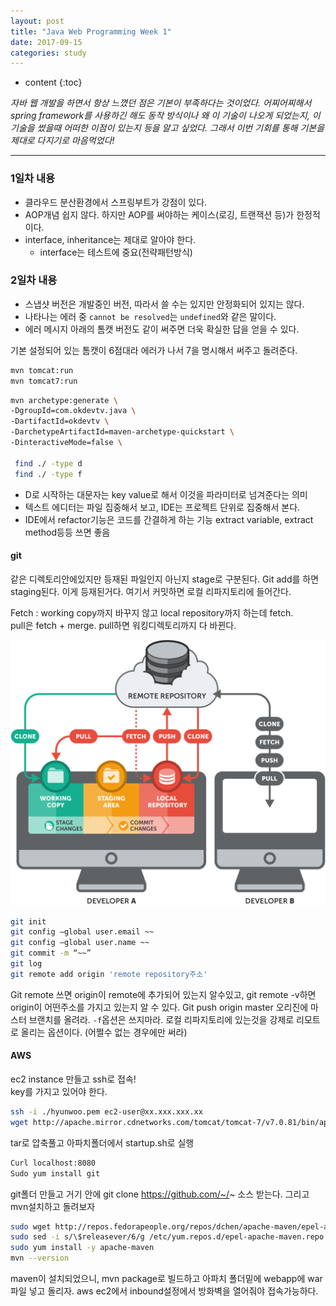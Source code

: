 ```yaml
---
layout: post
title: "Java Web Programming Week 1"
date: 2017-09-15
categories: study
---
```


* content
{:toc}

*자바 웹 개발을 하면서 항상 느꼈던 점은 기본이 부족하다는 것이었다. 어찌어찌해서 spring framework를 사용하긴 해도 동작 방식이나 왜 이 기술이 나오게 되었는지, 이 기술을 썼을때 어떠한 이점이 있는지 등을 알고 싶었다. 그래서 이번 기회를 통해 기본을 제대로 다지기로 마음먹었다!*

---


### 1일차 내용

- 클라우드 분산환경에서 스프링부트가 강점이 있다.
- AOP개념 쉽지 않다. 하지만 AOP를 써야하는 케이스(로깅, 트랜잭션 등)가 한정적이다.
- interface, inheritance는 제대로 알아야 한다.
  - interface는 테스트에 중요(전략패턴방식)

### 2일차 내용

- 스냅샷 버전은 개발중인 버전, 따라서 쓸 수는 있지만 안정화되어 있지는 않다.
- 나타나는 에러 중 `cannot be resolved`는 `undefined`와 같은 말이다.
- 에러 메시지 아래의 톰캣 버전도 같이 써주면 더욱 확실한 답을 얻을 수 있다.

기본 설정되어 있는 톰캣이 6점대라 에러가 나서 7을 명시해서 써주고 돌려준다.
~~~bash
mvn tomcat:run
mvn tomcat7:run
~~~

~~~bash
mvn archetype:generate \
-DgroupId=com.okdevtv.java \
-DartifactId=okdevtv \
-DarchetypeArtifactId=maven-archetype-quickstart \
-DinteractiveMode=false \

 find ./ -type d
 find ./ -type f
~~~

- D로 시작하는 대문자는 key value로 해서 이것을 파라미터로 넘겨준다는 의미
- 텍스트 에디터는 파일 집중해서 보고, IDE는 프로젝트 단위로 집중해서 본다.
- IDE에서 refactor기능은 코드를 간결하게 하는 기능 extract variable, extract method등등 쓰면 좋음

#### git

같은 디렉토리안에있지만 등재된 파일인지 아닌지 stage로 구분된다.
Git add를 하면 staging된다. 이게 등재된거다. 여기서 커밋하면 로컬 리파지토리에 들어간다.

Fetch : working copy까지 바꾸지 않고 local repository까지 하는데 fetch.  
pull은 fetch + merge.
pull하면 워킹디렉토리까지 다 바뀐다.

![_config.yml](/media/study/basic-remote-workflow.png)

~~~bash
git init
git config —global user.email ~~
git config —global user.name ~~
git commit -m “~~”
git log
git remote add origin 'remote repository주소'
~~~

Git remote 쓰면 origin이 remote에 추가되어 있는지 알수있고, git remote -v하면 origin이 어떤주소를 가지고 있는지 알 수 있다.
Git push origin master 오리진에 마스터 브랜치를 올려라. `-f`옵션은 쓰지마라. 로컬 리파지토리에 있는것을 강제로 리모트로 올리는 옵션이다. (어쩔수 없는 경우에만 써라)

#### AWS

ec2 instance 만들고 ssh로 접속!   
key를 가지고 있어야 한다.
~~~bash
ssh -i ./hyunwoo.pem ec2-user@xx.xxx.xxx.xx
wget http://apache.mirror.cdnetworks.com/tomcat/tomcat-7/v7.0.81/bin/apache-tomcat-7.0.81.tar.gz
~~~

tar로 압축풀고 아파치폴더에서 startup.sh로 실행

~~~bash
Curl localhost:8080
Sudo yum install git
~~~

git폴더 만들고 거기 안에 git clone https://github.com/~/~ 소스 받는다. 그리고 mvn설치하고 돌려보자

~~~bash
sudo wget http://repos.fedorapeople.org/repos/dchen/apache-maven/epel-apache-maven.repo -O /etc/yum.repos.d/epel-apache-maven.repo
sudo sed -i s/\$releasever/6/g /etc/yum.repos.d/epel-apache-maven.repo
sudo yum install -y apache-maven
mvn --version
~~~
maven이 설치되었으니, mvn package로 빌드하고 아파치 폴더밑에 webapp에 war파일 넣고 돌리자.  aws ec2에서 inbound설정에서 방화벽을 열어줘야 접속가능하다.
